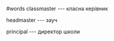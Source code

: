#words 
classmaster --- класна керівник
<!--SR:!2022-11-06,3,250!2022-11-06,3,250-->
headmaster --- зауч
<!--SR:!2022-11-06,3,250!2022-11-06,3,250-->
principal --- директор школи
<!--SR:!2022-11-06,3,250!2022-11-07,4,270-->